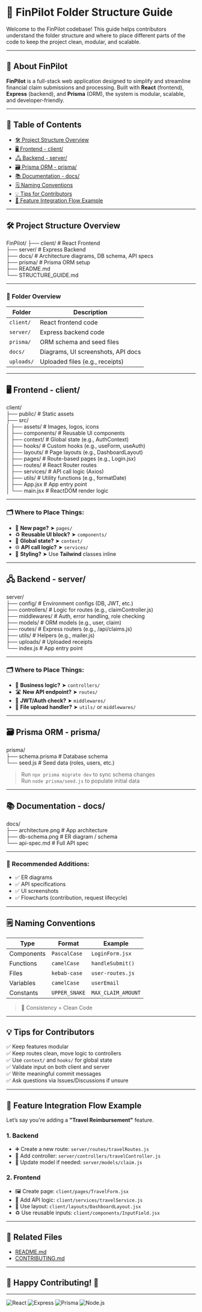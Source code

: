 # 🚀 FinPilot Folder Structure Guide

Welcome to the FinPilot codebase! This guide helps contributors understand the folder structure and where to place different parts of the code to keep the project clean, modular, and scalable.

---

## 🧾 About FinPilot

**FinPilot** is a full-stack web application designed to simplify and streamline financial claim submissions and processing. Built with **React** (frontend), **Express** (backend), and **Prisma** (ORM), the system is modular, scalable, and developer-friendly.

---

## 📑 Table of Contents

- [🛠️ Project Structure Overview](#project-structure-overview)
- [🖥️ Frontend - client/](#frontend---client)
- [🖧 Backend - server/](#backend---server)
- [🗃️ Prisma ORM - prisma/](#prisma-orm---prisma)
- [📚 Documentation - docs/](#documentation---docs)
- [🗒️ Naming Conventions](#naming-conventions)
- [💡 Tips for Contributors](#tips-for-contributors)
- [🧪 Feature Integration Flow Example](#feature-integration-flow-example)

---

## 🛠️ Project Structure Overview

FinPilot/
├── client/ # React Frontend  
├── server/ # Express Backend  
├── docs/ # Architecture diagrams, DB schema, API specs  
├── prisma/ # Prisma ORM setup  
├── README.md  
└── STRUCTURE_GUIDE.md

---

### 📁 Folder Overview

| Folder     | Description                        |
| ---------- | ---------------------------------- |
| `client/`  | React frontend code                |
| `server/`  | Express backend code               |
| `prisma/`  | ORM schema and seed files          |
| `docs/`    | Diagrams, UI screenshots, API docs |
| `uploads/` | Uploaded files (e.g., receipts)    |

---

## 🖥️ Frontend - client/

client/  
├── public/ # Static assets  
├── src/  
│ ├── assets/ # Images, logos, icons  
│ ├── components/ # Reusable UI components  
│ ├── context/ # Global state (e.g., AuthContext)  
│ ├── hooks/ # Custom hooks (e.g., useForm, useAuth)  
│ ├── layouts/ # Page layouts (e.g., DashboardLayout)  
│ ├── pages/ # Route-based pages (e.g., Login.jsx)  
│ ├── routes/ # React Router routes  
│ ├── services/ # API call logic (Axios)  
│ ├── utils/ # Utility functions (e.g., formatDate)  
│ ├── App.jsx # App entry point  
│ └── main.jsx # ReactDOM render logic

---

### 🗂️ Where to Place Things:

- 📄 **New page?** ➤ `pages/`
- ♻️ **Reusable UI block?** ➤ `components/`
- 🧠 **Global state?** ➤ `context/`
- 🌐 **API call logic?** ➤ `services/`
- 🎨 **Styling?** ➤ Use **Tailwind** classes inline

---

## 🖧 Backend - server/

server/  
├── config/ # Environment configs (DB, JWT, etc.)  
├── controllers/ # Logic for routes (e.g., claimController.js)  
├── middlewares/ # Auth, error handling, role checking  
├── models/ # ORM models (e.g., user, claim)  
├── routes/ # Express routers (e.g., /api/claims.js)  
├── utils/ # Helpers (e.g., mailer.js)  
├── uploads/ # Uploaded receipts  
└── index.js # App entry point

---

### 🗂️ Where to Place Things:

- 🧠 **Business logic?** ➤ `controllers/`
- 🛣️ **New API endpoint?** ➤ `routes/`
- 🔐 **JWT/Auth check?** ➤ `middlewares/`
- 📁 **File upload handler?** ➤ `utils/` or `middlewares/`

---

## 🗃️ Prisma ORM - prisma/

prisma/  
├── schema.prisma # Database schema  
└── seed.js # Seed data (roles, users, etc.)

> Run `npx prisma migrate dev` to sync schema changes  
> Run `node prisma/seed.js` to populate initial data

---

## 📚 Documentation - docs/

docs/  
├── architecture.png # App architecture  
├── db-schema.png # ER diagram / schema  
└── api-spec.md # Full API spec

---

### 📝 Recommended Additions:

- ✅ ER diagrams
- ✅ API specifications
- ✅ UI screenshots
- ✅ Flowcharts (contribution, request lifecycle)

---

## 🗒️ Naming Conventions

| Type       | Format        | Example            |
| ---------- | ------------- | ------------------ |
| Components | `PascalCase`  | `LoginForm.jsx`    |
| Functions  | `camelCase`   | `handleSubmit()`   |
| Files      | `kebab-case`  | `user-routes.js`   |
| Variables  | `camelCase`   | `userEmail`        |
| Constants  | `UPPER_SNAKE` | `MAX_CLAIM_AMOUNT` |

> 🔁 Consistency = Clean Code

---

## 💡 Tips for Contributors

✅ Keep features modular  
✅ Keep routes clean, move logic to controllers  
✅ Use `context/` and `hooks/` for global state  
✅ Validate input on both client and server  
✅ Write meaningful commit messages  
✅ Ask questions via Issues/Discussions if unsure

---

## 🧪 Feature Integration Flow Example

Let’s say you're adding a **"Travel Reimbursement"** feature.

### 1. Backend

- ➕ Create a new route: `server/routes/travelRoutes.js`
- 🧠 Add controller: `server/controllers/travelController.js`
- 🧩 Update model if needed: `server/models/claim.js`

### 2. Frontend

- 🖼️ Create page: `client/pages/TravelForm.jsx`
- 🔗 Add API logic: `client/services/travelService.js`
- 📐 Use layout: `client/layouts/DashboardLayout.jsx`
- ♻️ Use reusable inputs: `client/components/InputField.jsx`

---

## 📎 Related Files

- [README.md](./README.md)
- [CONTRIBUTING.md](./CONTRIBUTING.md)

---

## 🏁 Happy Contributing! 🚀

---

![React](https://img.shields.io/badge/frontend-react-blue)
![Express](https://img.shields.io/badge/backend-express-green)
![Prisma](https://img.shields.io/badge/ORM-prisma-blueviolet)
![Node.js](https://img.shields.io/badge/runtime-node.js-brightgreen)
